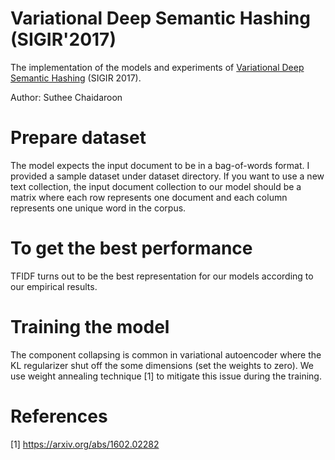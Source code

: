 # Variational Deep Semantic Hashing (SIGIR'2017)
The implementation of the models and experiments of [Variational Deep Semantic Hashing](http://students.engr.scu.edu/~schaidar/paper/Variational_Deep_Hashing_for_Text_Documents.pdf) (SIGIR 2017).

Author: Suthee Chaidaroon

# Prepare dataset
The model expects the input document to be in a bag-of-words format. I provided a sample dataset under dataset directory. If you want to use a new text collection, the input document collection to our model should be a matrix where each row represents one document and each column represents one unique word in the corpus. 

# To get the best performance
TFIDF turns out to be the best representation for our models according to our empirical results.

# Training the model
The component collapsing is common in variational autoencoder where the KL regularizer shut off the some dimensions (set the weights to zero). We use weight annealing technique [1] to mitigate this issue during the training. 

# References
[1] https://arxiv.org/abs/1602.02282
